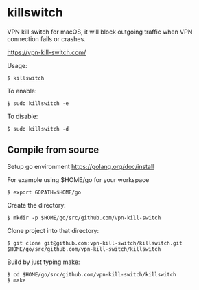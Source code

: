 # killswitch

VPN kill switch for macOS, it will block outgoing traffic when VPN connection
fails or crashes.

https://vpn-kill-switch.com/

Usage:

    $ killswitch

To enable:

    $ sudo killswitch -e

To  disable:

    $ sudo killswitch -d

## Compile from source

Setup go environment https://golang.org/doc/install

For example using $HOME/go for your workspace

    $ export GOPATH=$HOME/go

Create the directory:

    $ mkdir -p $HOME/go/src/github.com/vpn-kill-switch

Clone project into that directory:

    $ git clone git@github.com:vpn-kill-switch/killswitch.git $HOME/go/src/github.com/vpn-kill-switch/killswitch

Build by just typing make:

    $ cd $HOME/go/src/github.com/vpn-kill-switch/killswitch
    $ make
